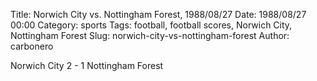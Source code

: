 Title: Norwich City vs. Nottingham Forest, 1988/08/27
Date: 1988/08/27 00:00
Category: sports
Tags: football, football scores, Norwich City, Nottingham Forest
Slug: norwich-city-vs-nottingham-forest
Author: carbonero


Norwich City 2 - 1 Nottingham Forest
